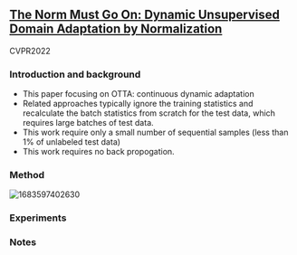 ## [The Norm Must Go On: Dynamic Unsupervised Domain Adaptation by Normalization](https://openaccess.thecvf.com/content/CVPR2022/papers/Mirza_The_Norm_Must_Go_On_Dynamic_Unsupervised_Domain_Adaptation_by_CVPR_2022_paper.pdf)

CVPR2022

### Introduction and background
- This paper focusing on OTTA: continuous dynamic adaptation
- Related approaches typically ignore the training statistics and recalculate the batch statistics from scratch for the test data, which requires large batches of test data.
- This work require only a small number of sequential samples (less than 1% of unlabeled test data)
- This work requires no back propogation.

### Method
![1683597402630](https://user-images.githubusercontent.com/46414159/236974604-8fe0cd77-2322-4c31-8e23-d9b4d1ccd9f4.png)

### Experiments

### Notes
